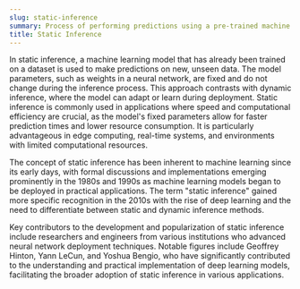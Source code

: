 ```yaml
---
slug: static-inference
summary: Process of performing predictions using a pre-trained machine learning model without updating the model parameters during runtime.
title: Static Inference
---
```


In static inference, a machine learning model that has already been trained on a dataset is used to make predictions on new, unseen data. The model parameters, such as weights in a neural network, are fixed and do not change during the inference process. This approach contrasts with dynamic inference, where the model can adapt or learn during deployment. Static inference is commonly used in applications where speed and computational efficiency are crucial, as the model's fixed parameters allow for faster prediction times and lower resource consumption. It is particularly advantageous in edge computing, real-time systems, and environments with limited computational resources.

The concept of static inference has been inherent to machine learning since its early days, with formal discussions and implementations emerging prominently in the 1980s and 1990s as machine learning models began to be deployed in practical applications. The term "static inference" gained more specific recognition in the 2010s with the rise of deep learning and the need to differentiate between static and dynamic inference methods.

Key contributors to the development and popularization of static inference include researchers and engineers from various institutions who advanced neural network deployment techniques. Notable figures include Geoffrey Hinton, Yann LeCun, and Yoshua Bengio, who have significantly contributed to the understanding and practical implementation of deep learning models, facilitating the broader adoption of static inference in various applications.
